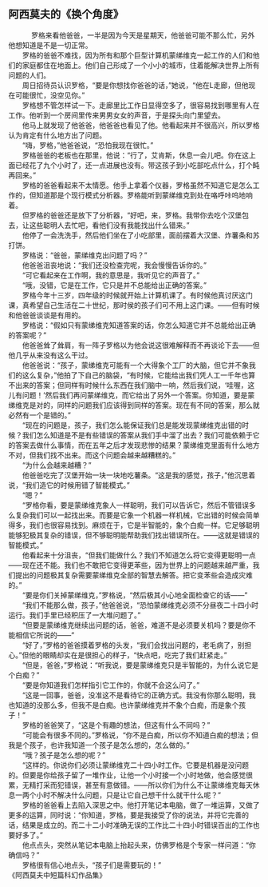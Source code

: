 ## 阿西莫夫的《换个角度》

　
　　罗格来看他爸爸，一半是因为今天是星期天，他爸爸可能不那么忙，另外他想知道是不是一切正常。
<br>　　罗格的爸爸不难找，因为所有和那个巨型计算机蒙绨维克一起工作的人们和他们的家庭都住在地面上。他们自己形成了一个小小的城市，住着能解决世界上所有问题的人们。
<br>　　周日招待员认识罗格，“要是你想找你爸爸的话，”她说，“他在L走廊，但他现在可能很忙，没空见你。”
<br>　　罗格想不管怎样试一下。走廊里比工作日显得空多了，很容易找到哪里有人在工作。他听到一个房间里传来男男女女的声音，于是探头向门里望去。
<br>　　他马上就发现了他爸爸，他爸爸也看见了他。他看起来并不很高兴，所以罗格认为肯定有什么地方出了问题。
<br>　　“嗨，罗格，”他爸爸说，“恐怕我现在很忙。”
<br>　　罗格爸爸的老板也在那里，他说：“行了，艾肯斯，休息一会儿吧。你在这上面已经花了九个小时了，还一点进展也没有。带这孩子到小吃部吃点什么，打个盹再回来。”
<br>　　罗格的爸爸看起来不太情愿。他手上拿着个仪器，罗格虽然不知道它是怎么工作的，但知道那是个现行模式分析器。罗格能听到蒙绨维克到处在咯呼咔呜地响着。
<br>　　但罗格的爸爸还是放下了分析器，“好吧，来，罗格。我带你去吃个汉堡包去，让这些聪明人去忙吧，看他们没有我能找出什么错来。”
<br>　　他停了一会洗洗手，然后他们坐在了小吃部里，面前摆着大汉堡、炸薯条和苏打饼。
<br>　　罗格说：“爸爸，蒙绨维克出问题了吗？”
<br>　　他爸爸沮丧地说：“我们还没检查完呢，我会慢慢告诉你的。”
<br>　　“可它看起来在工作啊，我的意思是，我听见它的声音了。”
<br>　　“哦，没错，它是在工作，它只是并不总能给出正确的答案。”
<br>　　罗格今年十三岁，四年级的时候就开始上计算机课了。有时候他真讨厌这门课，真希望自己生活在二十世纪，那时侯的孩子们可不用上这门课。——但有时候和他爸爸谈谈是有用的。
<br>　　罗格说：“假如只有蒙绨维克知道答案的话，你怎么知道它并不总能给出正确的答案呢？”
<br>　　他爸爸耸了耸肩，有一阵子罗格以为他会说这很难解释而不再谈论下去——但他几乎从来没有这么干过。
<br>　　他爸爸说：“孩子，蒙绨维克可能有一个大得象个工厂的大脑，但它并不象我们的这么复杂，”他拍了下自己的脑袋，“有时候，它能给出我们凭人工一千年也算不出来的答案；但同样有时候什么东西在我们脑中一响，然后我们说，‘哇喔，这儿有问题！’然后我们再问蒙绨维克，而它给出了另外一个答案。你知道，要是蒙绨维克是对的，同样的问题我们应该得到同样的答案。现在有不同的答案，那么就必然有一个是错的。”
<br>　　“现在的问题是，孩子，我们怎么能保证我们总是能发现蒙绨维克出错的时候？我们怎么知道是不是有些错误的答案从我们手中溜了出去？我们可能依赖于它的答案去做什么事情，而在五年之后才发现悲惨的结果？蒙绨维克里面有什么地方不对，但我们找不出来。而这个问题会越来越糟糕的。”
<br>　　“为什么会越来越糟？”
<br>　　他爸爸吃完了汉堡开始一块一块地吃薯条。“这是我的感觉，孩子，”他沉思着说，“我们造它的时候用错了智能模式。”
<br>　　“嗯？”
<br>　　“罗格你看，要是蒙绨维克象人一样聪明，我们可以告诉它，然后不管错误多么复杂我们可以一起找出来。而要是它象一个机器一样机械，它出错的时候会简单得多，我们也很容易找到。麻烦在于，它是半智能的，象个白痴一样。它足够聪明能够犯极其复杂的错误，但不够聪明能帮助我们找出错误所在。——这就是错误的智能模式。”
<br>　　他看起来十分沮丧，“但我们能做什么？我们不知道怎么将它变得更聪明一点——现在还不能。我们也不敢把它变得更苯些，因为世界上的问题越来越严重，我们提出的问题极其复杂需要蒙绨维克全部的智慧去解答。把它变苯些会造成灾难的。”
<br>　　“要是你们关掉蒙绨维克，”罗格说，“然后极其小心地全面检查它的话——”
<br>　　“我们不能那么做，孩子，”他爸爸说，“恐怕蒙绨维克必须不分昼夜二十四小时运行。我们手里已经积压了一大堆问题了。”
<br>　　“但要是蒙绨维克继续出问题的话，爸爸，难道不是必须要关机吗？要是你不能相信它所说的——”
<br>　　“好了，”罗格的爸爸摸着罗格的头发，“我们会找出问题的，老毛病了，别担心。”但他的眼睛却实在是很担心的样子，“快点吧，吃完了我们赶紧走。”
<br>　　“但是，爸爸，”罗格说：“听我说，要是蒙绨维克只是半智能的，为什么说它是个白痴？”
<br>　　“要是你知道我们怎样指引它工作的，你就不会这么问了。”
<br>　　“这是一回事，爸爸，没准这不是看待它的正确方式。我没有你那么聪明，我也知道的没那么多，但我不是白痴。也许蒙绨维克并不象个白痴，而是象个孩子！”
<br>　　罗格的爸爸笑了，“这是个有趣的想法，但这有什么不同吗？”
<br>　　“可能会有很多不同的。”罗格说，“你不是白痴，所以你不知道白痴的想法；但我是个孩子，也许我知道一个孩子是怎么想的，怎么做的。”
<br>　　“哦？孩子是怎么想的呢？”
<br>　　“这样的。你说你们必须让蒙绨维克二十四小时工作。它要是机器是没问题的。但要是你给孩子留了一堆作业，让他一个小时接一个小时地做，他会感觉很累，无精打采而犯错误，甚至有意做错。——所以你们为什么不让蒙绨维克每天休息一两个小时不解决什么问题，只是让它自己想干什么就干什么呢？”
<br>　　罗格的爸爸看上去陷入深思之中。他打开笔记本电脑，做了一堆运算，又做了更多的运算，同时说：“你知道，罗格，要是我接受了你的说法，并将它完善的话，结果是成立的。而二十二小时准确无误的工作比二十四小时错误百出的工作也要好多了。”
<br>　　他点点头，突然从笔记本电脑上抬起头来，仿佛罗格是个专家一样问道：“你确信吗？”
<br>　　罗格很有信心地点头，“孩子们是需要玩的！” 
<br>《阿西莫夫中短篇科幻作品集》
<br>